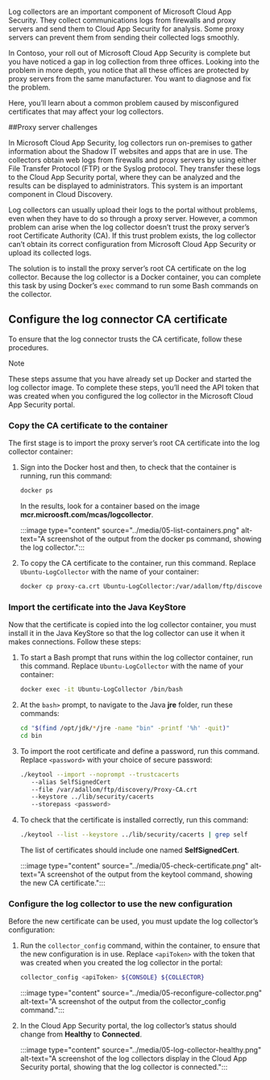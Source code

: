 Log collectors are an important component of Microsoft Cloud App Security. They collect communications logs from firewalls and proxy servers and send them to Cloud App Security for analysis. Some proxy servers can prevent them from sending their collected logs smoothly.

In Contoso, your roll out of Microsoft Cloud App Security is complete but you have noticed a gap in log collection from three offices. Looking into the problem in more depth, you notice that all these offices are protected by proxy servers from the same manufacturer. You want to diagnose and fix the problem.

Here, you’ll learn about a common problem caused by misconfigured certificates that may affect your log collectors.

##Proxy server challenges

In Microsoft Cloud App Security, log collectors run on-premises to gather information about the Shadow IT websites and apps that are in use. The collectors obtain web logs from firewalls and proxy servers by using either File Transfer Protocol (FTP) or the Syslog protocol. They transfer these logs to the Cloud App Security portal, where they can be analyzed and the results can be displayed to administrators. This system is an important component in Cloud Discovery.

Log collectors can usually upload their logs to the portal without problems, even when they have to do so through a proxy server. However, a common problem can arise when the log collector doesn’t trust the proxy server’s root Certificate Authority (CA). If this trust problem exists, the log collector can’t obtain its correct configuration from Microsoft Cloud App Security or upload its collected logs.

The solution is to install the proxy server’s root CA certificate on the log collector. Because the log collector is a Docker container, you can complete this task by using Docker’s `exec` command to run some Bash commands on the collector.

## Configure the log connector CA certificate

To ensure that the log connector trusts the CA certificate, follow these procedures.

> [!NOTE]
> These steps assume that you have already set up Docker and started the log collector image. To complete these steps, you’ll need the API token that was created when you configured the log collector in the Microsoft Cloud App Security portal.

### Copy the CA certificate to the container

The first stage is to import the proxy server’s root CA certificate into the log collector container:

1. Sign into the Docker host and then, to check that the container is running, run this command:

    ```bash
    docker ps
    ```

    In the results, look for a container based on the image **mcr.microosft.com/mcas/logcollector**.

    :::image type="content" source="../media/05-list-containers.png" alt-text="A screenshot of the output from the docker ps command, showing the log collector.":::

1. To copy the CA certificate to the container, run this command. Replace `Ubuntu-LogCollector` with the name of your container:

    ```bash
    docker cp proxy-ca.crt Ubuntu-LogCollector:/var/adallom/ftp/discovery
    ```

### Import the certificate into the Java KeyStore

Now that the certificate is copied into the log collector container, you must install it in the Java KeyStore so that the log collector can use it when it makes connections. Follow these steps:

1. To start a Bash prompt that runs within the log collector container, run this command. Replace `Ubuntu-LogCollector` with the name of your container:

    ```bash
    docker exec -it Ubuntu-LogCollector /bin/bash
    ```

1. At the `bash>` prompt, to navigate to the Java **jre** folder, run these commands:

    ```bash
    cd "$(find /opt/jdk/*/jre -name "bin" -printf '%h' -quit)"
    cd bin
    ```

1. To import the root certificate and define a password, run this command. Replace `<password>` with your choice of secure password:

    ```bash
    ./keytool --import --noprompt --trustcacerts 
       --alias SelfSignedCert 
       --file /var/adallom/ftp/discovery/Proxy-CA.crt 
       --keystore ../lib/security/cacerts 
       --storepass <password>
    ```

1. To check that the certificate is installed correctly, run this command:

    ```bash
    ./keytool --list --keystore ../lib/security/cacerts | grep self
    ```

    The list of certificates should include one named **SelfSignedCert**.

    :::image type="content" source="../media/05-check-certificate.png" alt-text="A screenshot of the output from the keytool command, showing the new CA certificate.":::

### Configure the log collector to use the new configuration

Before the new certificate can be used, you must update the log collector’s configuration:

1. Run the `collector_config` command, within the container, to ensure that the new configuration is in use. Replace `<apiToken>` with the token that was created when you created the log collector in the portal:

    ```bash
    collector_config <apiToken> ${CONSOLE} ${COLLECTOR}
    ```

    :::image type="content" source="../media/05-reconfigure-collector.png" alt-text="A screenshot of the output from the collector_config command.":::

1. In the Cloud App Security portal, the log collector’s status should change from **Healthy** to **Connected**.

    :::image type="content" source="../media/05-log-collector-healthy.png" alt-text="A screenshot of the log collectors display in the Cloud App Security portal, showing that the log collector is connected.":::